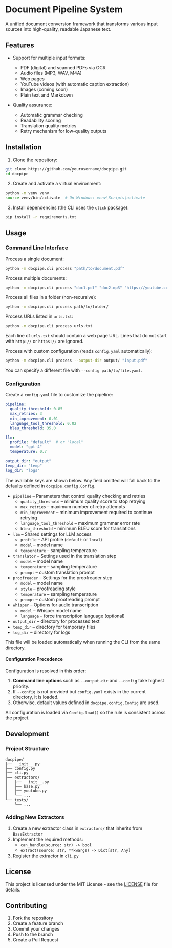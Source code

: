 # Document Pipeline System

A unified document conversion framework that transforms various input sources into high-quality, readable Japanese text.

## Features

- Support for multiple input formats:
  - PDF (digital) and scanned PDFs via OCR
  - Audio files (MP3, WAV, M4A)
  - Web pages
  - YouTube videos (with automatic caption extraction)
  - Images (coming soon)
  - Plain text and Markdown

- Quality assurance:
  - Automatic grammar checking
  - Readability scoring
  - Translation quality metrics
  - Retry mechanism for low-quality outputs

## Installation

1. Clone the repository:
```bash
git clone https://github.com/yourusername/docpipe.git
cd docpipe
```

2. Create and activate a virtual environment:
```bash
python -m venv venv
source venv/bin/activate  # On Windows: venv\Scripts\activate
```

3. Install dependencies (the CLI uses the `click` package):
```bash
pip install -r requirements.txt
```

## Usage

### Command Line Interface

Process a single document:
```bash
python -m docpipe.cli process "path/to/document.pdf"
```

Process multiple documents:
```bash
python -m docpipe.cli process "doc1.pdf" "doc2.mp3" "https://youtube.com/watch?v=..."
```

Process all files in a folder (non-recursive):
```bash
python -m docpipe.cli process path/to/folder/
```

Process URLs listed in `urls.txt`:
```bash
python -m docpipe.cli process urls.txt
```
Each line of `urls.txt` should contain a web page URL. Lines that do not start
with `http://` or `https://` are ignored.

Process with custom configuration (reads `config.yaml` automatically):
```bash
python -m docpipe.cli process --output-dir output/ "input.pdf"
```
You can specify a different file with `--config path/to/file.yaml`.

### Configuration

Create a `config.yaml` file to customize the pipeline:

```yaml
pipeline:
  quality_threshold: 0.85
  max_retries: 3
  min_improvement: 0.01
  language_tool_threshold: 0.02
  bleu_threshold: 35.0

llm:
  profile: "default"  # or "local"
  model: "gpt-4"
  temperature: 0.7

output_dir: "output"
temp_dir: "temp"
log_dir: "logs"
```
The available keys are shown below. Any field omitted will fall back to the
defaults defined in `docpipe.config.Config`.

* `pipeline` &ndash; Parameters that control quality checking and retries
  * `quality_threshold` &ndash; minimum quality score to stop retrying
  * `max_retries` &ndash; maximum number of retry attempts
  * `min_improvement` &ndash; minimum improvement required to continue retrying
  * `language_tool_threshold` &ndash; maximum grammar error rate
  * `bleu_threshold` &ndash; minimum BLEU score for translations
* `llm` &ndash; Shared settings for LLM access
  * `profile` &ndash; API profile (`default` or `local`)
  * `model` &ndash; model name
  * `temperature` &ndash; sampling temperature
* `translator` &ndash; Settings used in the translation step
  * `model` &ndash; model name
  * `temperature` &ndash; sampling temperature
  * `prompt` &ndash; custom translation prompt
* `proofreader` &ndash; Settings for the proofreader step
  * `model` &ndash; model name
  * `style` &ndash; proofreading style
  * `temperature` &ndash; sampling temperature
  * `prompt` &ndash; custom proofreading prompt
* `whisper` &ndash; Options for audio transcription
  * `model` &ndash; Whisper model name
  * `language` &ndash; force transcription language (optional)
* `output_dir` &ndash; directory for processed text
* `temp_dir` &ndash; directory for temporary files
* `log_dir` &ndash; directory for logs

This file will be loaded automatically when running the CLI from the same directory.

#### Configuration Precedence

Configuration is resolved in this order:

1. **Command line options** such as `--output-dir` and `--config` take highest priority.
2. If `--config` is not provided but `config.yaml` exists in the current directory, it is loaded.
3. Otherwise, default values defined in `docpipe.config.Config` are used.

All configuration is loaded via `Config.load()` so the rule is consistent across the project.

## Development

### Project Structure

```
docpipe/
├── __init__.py
├── config.py
├── cli.py
├── extractors/
│   ├── __init__.py
│   ├── base.py
│   ├── youtube.py
│   └── ...
└── tests/
    └── ...
```

### Adding New Extractors

1. Create a new extractor class in `extractors/` that inherits from `BaseExtractor`
2. Implement the required methods:
   - `can_handle(source: str) -> bool`
   - `extract(source: str, **kwargs) -> Dict[str, Any]`
3. Register the extractor in `cli.py`

## License

This project is licensed under the MIT License - see the [LICENSE](LICENSE) file for details.

## Contributing

1. Fork the repository
2. Create a feature branch
3. Commit your changes
4. Push to the branch
5. Create a Pull Request
